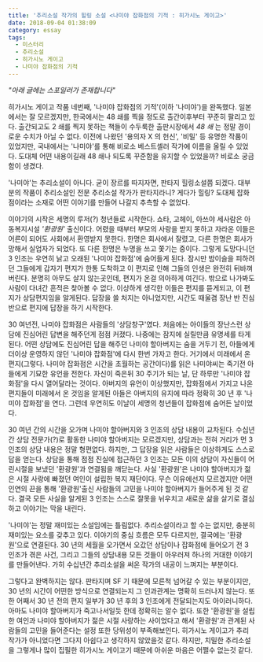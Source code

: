 ```yaml
---
title: '추리소설 작가의 힐링 소설 <나미야 잡화점의 기적 : 히가시노 게이고>'
date: 2018-09-04 01:38:09
category: essay
tags:
  - 미스터리
  - 추리소설
  - 히가시노 게이고
  - 나미야 잡화점의 기적
---
```


_"아래 글에는 스포일러가 존재합니다"_

히가시노 게이고 작품 네번째, '나미야 잡화점의 기적'(이하 '나미야')을 완독했다. 일본에서는 잘 모르겠지만, 한국에서는 48 쇄를 찍을 정도로 출간이후부터 꾸준히 팔리고 있다. 출간되고도 2 쇄를 찍지 못하는 책들이 수두룩한 출판시장에서 _48 쇄_ 는 정말 경이로운 수치가 아닐 수 없다. 이전에 나왔던 '용의자 X 의 헌신', '비밀' 등 유명한 작품이 있었지만, 국내에서는 '나미야'를 통해 비로소 베스트셀러 작가에 이름을 올릴 수 있었다. 도대체 어떤 내용이길래 48 쇄나 되도록 꾸준함을 유지할 수 있었을까? 비로소 궁금함이 생겼다.

'나미야'는 추리소설이 아니다. 굳이 장르를 따지자면, 판타지 힐링소설쯤 되겠다. 대부분의 작품이 추리소설인 전문 추리소설 작가가 판타지라니? 게다가 힐링? 도대체 잡화점이라는 소재로 어떤 이야기를 만들어 나갈지 추측할 수 없었다.

이야기의 시작은 세명의 루저(?) 청년들로 시작한다. 쇼타, 고헤이, 아쓰야 세사람은 아동복지시설 _'환광원'_ 출신이다. 어렸을 때부터 부모의 사랑을 받지 못하고 자라온 이들은 어른이 되어도 사회에서 환영받지 못한다. 한명은 회사에서 잘렸고, 다른 한명은 회사가 망해서 실업자가 되었다. 또 다른 한명은 누명을 쓰고 쫓기는 중이다. 그렇게 도망다니던 3 인조는 우연히 낡고 오래된 '나미야 잡화점'에 숨어들게 된다. 잠시만 밤이슬을 피하려던 그들에게 갑자기 편지가 한통 도착하고 이 편지로 인해 그들의 인생은 완전히 뒤바껴 버린다. 분명히 아무도 살지 않는곳인데, 편지가 온걸 의아하게 여긴다. 밖으로 나가봐도 사람이 다녀간 흔적은 찾아볼 수 없다. 이상하게 생각한 이들은 편지를 뜯게되고, 이 편지가 상담편지임을 알게된다. 답장을 쓸 처지는 아니었지만, 시간도 때울겸 장난 반 진심 반으로 편지에 답장을 하기 시작한다.

30 여년전, 나미야 잡화점은 사람들의 '상담창구'였다. 처음에는 아이들의 장난스런 상담에 진심어린 답변을 해주던게 점점 커졌다. 나중에는 잠지에 실릴만큼 유명세를 타게된다. 어떤 상담에도 진심어린 답을 해주던 나미야 할아버지는 숨을 거두기 전, 아들에게 더이상 운영하지 않던 '나미야 잡화점'에 다시 한번 가자고 한다. 거기에서 미래에서 온 편지(그렇다. 나미야 잡화점은 시간을 초월하는 공간이다)를 읽은 나미야씨는 죽기전 아들에게 기묘한 유언을 전한다. 자신이 죽은뒤 30 주기가 되는 날, 단 하루만 '나미야 잡화점'을 다시 열어달라는 것이다. 아버지의 유언이 이상했지만, 잡화점에서 가지고 나온 편지들이 미래에서 온 것임을 알게된 아들은 아버지의 유지에 따라 정확히 30 년 후 '나미야 잡화점'을 연다. 그런데 우연히도 이날이 세명의 청년들이 잡화점에 숨어든 날이었다.

30 여년 간의 시간을 오가며 나미야 할아버지와 3 인조의 상담 내용이 교차된다. 수십년간 상담 전문가(?)로 활동한 나미야 할아버지는 모르겠지만, 상담과는 전혀 거리가 먼 3 인조의 상담 내용은 정말 형편없다. 하지만, 그 답장을 읽은 사람들은 이상하게도 스스로 답을 얻는다. 상담을 통해 점점 진실에 접근하던 3 인조는 모든 이의 상담이 자신들이 어린시절을 보냈던 '환광원'과 연결됨을 깨닫는다. 사실 '환광원'은 나미야 할아버지가 젊은 시절 사랑에 빠졌던 여인이 설립한 복지 재단이다. 무슨 이유에선지 모르겠지만 어떤 인연의 끈을 통해 '환광원'출신 사람들의 고민을 나미야 할아버지가 들어주게 된 것 같다. 결국 모든 사실을 알게된 3 인조는 스스로 잘못을 뉘우치고 새로운 삶을 살기로 결심하고 이야기는 막을 내린다.

'나미야'는 정말 재미있는 소설임에는 틀림없다. 추리소설이라고 할 수는 없지만, 충분히 재미있는 요소를 갖추고 있다. 이야기의 중심 흐름은 모두 다르지만, 결국에는 '환광원'으로 연결된다. 30 년의 세월을 오가면서 오갔던 상담이나 잡화점에 들어오기 전 3 인조가 겪은 사건, 그리고 그들의 상담내용 모든 것들이 아우러져 하나의 거대한 이야기를 만들어낸다. 가히 수십년간 추리소설을 써온 작가의 내공이 느껴지는 부분이다.

그렇다고 완벽하지는 않다. 판타지며 SF 기 때문에 모른척 넘어갈 수 있는 부분이지만, 30 년의 시간이 어떤한 방식으로 연결되는지 그 인과관계는 명확히 드러나지 않는다. 또한 어째서 30 년 전의 편지 일부가 30 년 후의 3 인조에게 전달되는지도 아이러니하다. 아마도 나미야 할아버지가 죽고나서일듯 한데 정확히는 알수 없다. 또한 '환광원'을 설립한 여인과 나미야 할아버지가 젊은 시절 사랑하는 사이었다고 해서 '환광원'과 관계된 사람들의 고민을 들어준다는 설정 또한 당위성이 부족해보인다. 히가시노 게이고가 추리 작가가 아니었다면 그다지 아쉽다고 생각하지 않았을것 같다. 하지만, 치밀한 추리소설을 그렇게나 많이 집필한 히가시노 게이고기 때문에 아쉬운 마음은 어쩔수 없는것 같다.

